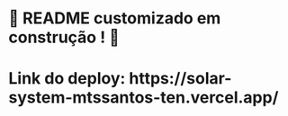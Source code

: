 # :construction: README customizado em construção ! :construction:

<h1>Link do deploy: https://solar-system-mtssantos-ten.vercel.app/</ h1>

